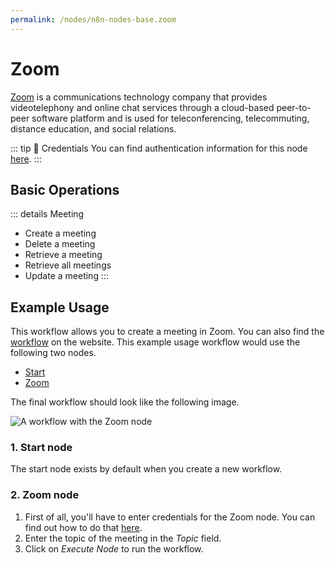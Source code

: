 ```yaml
---
permalink: /nodes/n8n-nodes-base.zoom
---
```


# Zoom

[Zoom](https://zoom.us/) is a communications technology company that provides videotelephony and online chat services through a cloud-based peer-to-peer software platform and is used for teleconferencing, telecommuting, distance education, and social relations.

::: tip 🔑 Credentials
You can find authentication information for this node [here](../../../credentials/Zoom/README.md).
:::

## Basic Operations

::: details Meeting
- Create a meeting
- Delete a meeting
- Retrieve a meeting
- Retrieve all meetings
- Update a meeting
:::

## Example Usage

This workflow allows you to create a meeting in Zoom. You can also find the [workflow](https://n8n.io/workflows/453) on the website. This example usage workflow would use the following two nodes.
- [Start](../../core-nodes/Start/README.md)
- [Zoom]()

The final workflow should look like the following image.

![A workflow with the Zoom node](./workflow.png)

### 1. Start node

The start node exists by default when you create a new workflow.

### 2. Zoom node

1. First of all, you'll have to enter credentials for the Zoom node. You can find out how to do that [here](../../../credentials/Zoom/README.md).
2. Enter the topic of the meeting in the *Topic* field.
3. Click on *Execute Node* to run the workflow.
